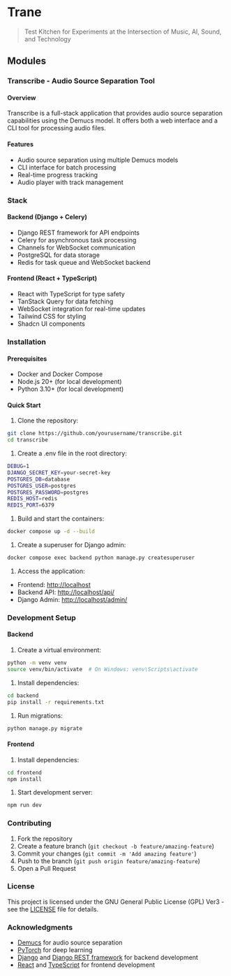 # Trane

> Test Kitchen for Experiments at the Intersection of Music, AI, Sound, and Technology

## Modules

### Transcribe - Audio Source Separation Tool

#### Overview

Transcribe is a full-stack application that provides audio source separation capabilities using the Demucs model. It offers both a web interface and a CLI tool for processing audio files.

#### Features

- Audio source separation using multiple Demucs models
- CLI interface for batch processing
- Real-time progress tracking
- Audio player with track management

### Stack

#### Backend (Django + Celery)

- Django REST framework for API endpoints
- Celery for asynchronous task processing
- Channels for WebSocket communication
- PostgreSQL for data storage
- Redis for task queue and WebSocket backend

#### Frontend (React + TypeScript)

- React with TypeScript for type safety
- TanStack Query for data fetching
- WebSocket integration for real-time updates
- Tailwind CSS for styling
- Shadcn UI components

### Installation

#### Prerequisites

- Docker and Docker Compose
- Node.js 20+ (for local development)
- Python 3.10+ (for local development)

#### Quick Start

1. Clone the repository:

```bash
git clone https://github.com/yourusername/transcribe.git
cd transcribe
```

1. Create a .env file in the root directory:

```bash
DEBUG=1
DJANGO_SECRET_KEY=your-secret-key
POSTGRES_DB=database
POSTGRES_USER=postgres
POSTGRES_PASSWORD=postgres
REDIS_HOST=redis
REDIS_PORT=6379
```

1. Build and start the containers:

```bash
docker compose up -d --build
```

1. Create a superuser for Django admin:

```bash
docker compose exec backend python manage.py createsuperuser
```

1. Access the application:

- Frontend: <http://localhost>
- Backend API: <http://localhost/api/>
- Django Admin: <http://localhost/admin/>

### Development Setup

#### Backend

1. Create a virtual environment:

```bash
python -m venv venv
source venv/bin/activate  # On Windows: venv\Scripts\activate
```

1. Install dependencies:

```bash
cd backend
pip install -r requirements.txt
```

1. Run migrations:

```bash
python manage.py migrate
```

#### Frontend

1. Install dependencies:

```bash
cd frontend
npm install
```

1. Start development server:

```bash
npm run dev
```

### Contributing

1. Fork the repository
2. Create a feature branch (`git checkout -b feature/amazing-feature`)
3. Commit your changes (`git commit -m 'Add amazing feature'`)
4. Push to the branch (`git push origin feature/amazing-feature`)
5. Open a Pull Request

### License

This project is licensed under the GNU General Public License (GPL) Ver3 - see the [LICENSE](LICENSE) file for details.

### Acknowledgments

- [Demucs](https://github.com/facebookresearch/demucs) for audio source separation
- [PyTorch](https://pytorch.org/) for deep learning
- [Django](https://www.djangoproject.com/) and [Django REST framework](https://www.django-rest-framework.org/) for backend development
- [React](https://reactjs.org/) and [TypeScript](https://www.typescriptlang.org/) for frontend development
